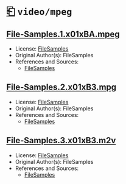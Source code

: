 # [⎗](../../../../README.md) `video/mpeg`

## [File-Samples.1.x01xBA.mpeg](../files/File-Samples.1.x01xBA.mpeg)

- License: [FileSamples](./LICENSE.1.txt)
- Original Author(s): FileSamples
- References and Sources:
  - [FileSamples](https://filesamples.com/samples/video/mpeg/sample_960x540.mpeg)

## [File-Samples.2.x01xB3.mpg](../files/File-Samples.2.x01xB3.mpg)

- License: [FileSamples](./LICENSE.1.txt)
- Original Author(s): FileSamples
- References and Sources:
  - [FileSamples](https://filesamples.com/samples/video/mpg/sample_640x360.mpg)

## [File-Samples.3.x01xB3.m2v](../files/File-Samples.3.x01xB3.m2v)

- License: [FileSamples](./LICENSE.1.txt)
- Original Author(s): FileSamples
- References and Sources:
  - [FileSamples](https://filesamples.com/samples/video/m2v/sample_960x540.m2v)
